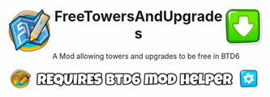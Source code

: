<h1 align="center">
<a href="https://github.com/doombubbles/template-mod/releases/latest/download/FreeTowersAndUpgrades.dll">
    <img align="left" alt="Icon" height="90" src="Icon.png">
    <img align="right" alt="Download" height="75" src="https://raw.githubusercontent.com/gurrenm3/BTD-Mod-Helper/master/BloonsTD6%20Mod%20Helper/Resources/DownloadBtn.png">
</a>
FreeTowersAndUpgrades
</h1>

A Mod allowing towers and upgrades to be free in BTD6

[![Requires BTD6 Mod Helper](https://raw.githubusercontent.com/gurrenm3/BTD-Mod-Helper/master/banner.png)](https://github.com/gurrenm3/BTD-Mod-Helper#readme)
